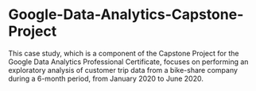 # Google-Data-Analytics-Capstone-Project
This case study, which is a component of the Capstone Project for the Google Data Analytics Professional Certificate, focuses on performing an exploratory analysis of customer trip data from a bike-share company during a 6-month period, from January 2020 to June 2020.
